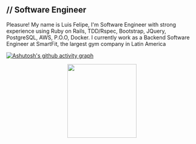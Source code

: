 ## // Software Engineer

<p> Pleasure!
My name is Luis Felipe, I'm Software Engineer with strong experience using Ruby on Rails, TDD/Rspec, Bootstrap, JQuery, PostgreSQL, AWS, P.O.O, Docker.
I currently work as a Backend Software Engineer at SmartFit, the largest gym company in Latin America</p>

[![Ashutosh's github activity graph](https://github-readme-activity-graph.vercel.app/graph?username=Luisfelipedev27&bg_color=000000&color=15e5a6&line=07e9a5&point=0a855c&area=true&hide_border=true)](https://github.com/ashutosh00710/github-readme-activity-graph)

<div align="center">  
  <img width="60%" height="195px" src="https://github-readme-stats.vercel.app/api/top-langs/?username=Luisfelipedev27&layout=compact&hide_border=true&title_color=00bfbf&text_color=00bfbf&bg_color=0d1117" />
</div>
